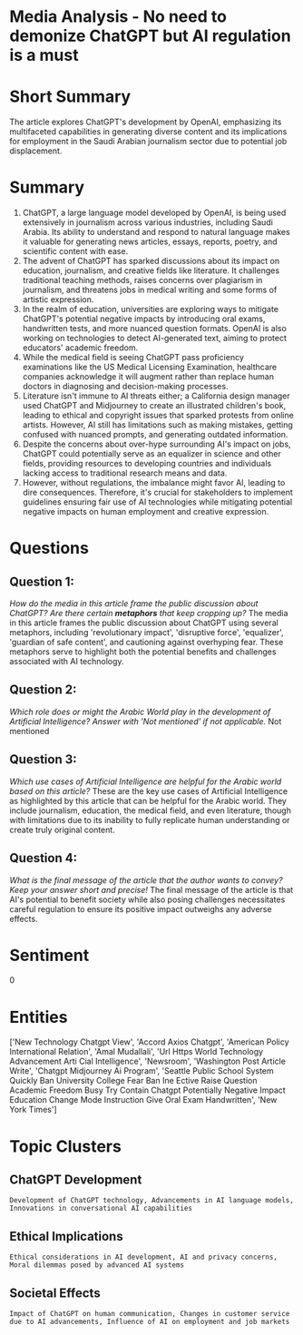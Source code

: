 # Media Analysis - No need to demonize ChatGPT but AI regulation is a must

# Short Summary
The article explores ChatGPT's development by OpenAI, emphasizing its multifaceted capabilities in generating diverse content and its implications for employment in the Saudi Arabian journalism sector due to potential job displacement.

# Summary
1. ChatGPT, a large language model developed by OpenAI, is being used extensively in journalism across various industries, including Saudi Arabia. Its ability to understand and respond to natural language makes it valuable for generating news articles, essays, reports, poetry, and scientific content with ease.
2. The advent of ChatGPT has sparked discussions about its impact on education, journalism, and creative fields like literature. It challenges traditional teaching methods, raises concerns over plagiarism in journalism, and threatens jobs in medical writing and some forms of artistic expression.
3. In the realm of education, universities are exploring ways to mitigate ChatGPT's potential negative impacts by introducing oral exams, handwritten tests, and more nuanced question formats. OpenAI is also working on technologies to detect AI-generated text, aiming to protect educators' academic freedom.
4. While the medical field is seeing ChatGPT pass proficiency examinations like the US Medical Licensing Examination, healthcare companies acknowledge it will augment rather than replace human doctors in diagnosing and decision-making processes.
5. Literature isn't immune to AI threats either; a California design manager used ChatGPT and Midjourney to create an illustrated children's book, leading to ethical and copyright issues that sparked protests from online artists. However, AI still has limitations such as making mistakes, getting confused with nuanced prompts, and generating outdated information.
6. Despite the concerns about over-hype surrounding AI's impact on jobs, ChatGPT could potentially serve as an equalizer in science and other fields, providing resources to developing countries and individuals lacking access to traditional research means and data.
7. However, without regulations, the imbalance might favor AI, leading to dire consequences. Therefore, it's crucial for stakeholders to implement guidelines ensuring fair use of AI technologies while mitigating potential negative impacts on human employment and creative expression.

# Questions
## Question 1:
*How do the media in this article frame the public discussion about ChatGPT? Are there certain **metaphors** that keep cropping up?*
The media in this article frames the public discussion about ChatGPT using several metaphors, including 'revolutionary impact', 'disruptive force', 'equalizer', 'guardian of safe content', and cautioning against overhyping fear. These metaphors serve to highlight both the potential benefits and challenges associated with AI technology.
## Question 2:
*Which role does or might the Arabic World play in the development of Artificial Intelligence? Answer with 'Not mentioned' if not applicable.*
Not mentioned
## Question 3:
*Which use cases of Artificial Intelligence are helpful for the Arabic world based on this article?*
These are the key use cases of Artificial Intelligence as highlighted by this article that can be helpful for the Arabic world. They include journalism, education, the medical field, and even literature, though with limitations due to its inability to fully replicate human understanding or create truly original content.
## Question 4:
*What is the final message of the article that the author wants to convey? Keep your answer short and precise!*
The final message of the article is that AI's potential to benefit society while also posing challenges necessitates careful regulation to ensure its positive impact outweighs any adverse effects.

# Sentiment
0

# Entities
['New Technology Chatgpt View', 'Accord Axios Chatgpt', 'American Policy International Relation', 'Amal Mudallali', 'Url Https World Technology Advancement Arti Cial Intelligence', 'Newsroom', 'Washington Post Article Write', 'Chatgpt Midjourney Ai Program', 'Seattle Public School System Quickly Ban University College Fear Ban Ine Ective Raise Question Academic Freedom Busy Try Contain Chatgpt Potentially Negative Impact Education Change Mode Instruction Give Oral Exam Handwritten', 'New York Times']

# Topic Clusters
## ChatGPT Development
	Development of ChatGPT technology, Advancements in AI language models, Innovations in conversational AI capabilities
## Ethical Implications
	Ethical considerations in AI development, AI and privacy concerns, Moral dilemmas posed by advanced AI systems
## Societal Effects
	Impact of ChatGPT on human communication, Changes in customer service due to AI advancements, Influence of AI on employment and job markets

